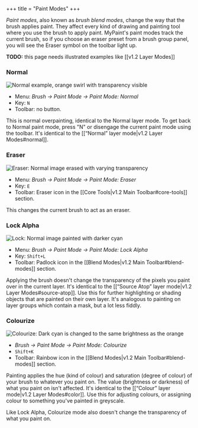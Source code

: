 +++
title = "Paint Modes"
+++

_Paint modes_, also known as _brush blend modes_, change the way that the brush applies paint. They affect every kind of drawing and painting tool where you use the brush to apply paint. MyPaint's paint modes track the current brush, so if you choose an eraser preset from a brush group panel, you will see the Eraser symbol on the toolbar light up.

**TODO:** this page needs illustrated examples like [[v1.2 Layer Modes]]

### Normal
![Normal example, orange swirl with transparency visible](https://cloud.githubusercontent.com/assets/6949092/20886708/9f42e26e-baf7-11e6-97c3-8ad659813a6e.png)
* Menu: _Brush → Paint Mode → Paint Mode: Normal_
* Key: `N`
* Toolbar: no button.

This is normal overpainting, identical to the Normal layer mode. To get back to Normal paint mode, press "N" or disengage the current paint mode using the toolbar. It's identical to the [[“Normal” layer mode|v1.2 Layer Modes#normal]].

### Eraser
![Eraser: Normal image erased with varying transparency](https://cloud.githubusercontent.com/assets/6949092/20886709/9f4347e0-baf7-11e6-9a7a-ee02908189df.png)

* Menu: _Brush → Paint Mode → Paint Mode: Eraser_
* Key: `E`
* Toolbar: Eraser icon in the [[Core Tools|v1.2 Main Toolbar#core-tools]] section.

This changes the current brush to act as an eraser.

### Lock Alpha
![Lock: Normal image painted with darker cyan](https://cloud.githubusercontent.com/assets/6949092/20886707/9f3fc3e0-baf7-11e6-893e-d0b501090e6d.png)

* Menu: _Brush → Paint Mode → Paint Mode: Lock Alpha_
* Key: `Shift+L`
* Toolbar: Padlock icon in the [[Blend Modes|v1.2 Main Toolbar#blend-modes]] section.

Applying the brush doesn't change the transparency of the pixels you paint over in the current layer. It's identical to the [[“Source Atop” layer mode|v1.2 Layer Modes#source-atop]].
Use this for further highlighting or shading objects that are painted on their own layer.
It's analogous to painting on layer groups which contain a mask, but a lot less fiddly.

### Colourize
![Colourize: Dark cyan is changed to the same brightness as the orange](https://cloud.githubusercontent.com/assets/6949092/20886710/9f4bf0f2-baf7-11e6-8303-6abc9dab064c.png)
* _Brush → Paint Mode → Paint Mode: Colourize_
* `Shift+K`
* Toolbar: Rainbow icon in the [[Blend Modes|v1.2 Main Toolbar#blend-modes]] section.

Painting applies the hue (kind of colour) and saturation (degree of colour) of your brush to whatever you paint on. The value (brightness or darkness) of what you paint on isn't affected. It's identical to the [[“Colour” layer mode|v1.2 Layer Modes#color]].
Use this for adjusting colours, or assigning colour to something you've painted in greyscale.

Like Lock Alpha, Colourize mode also doesn't change the transparency of what you paint on.
